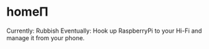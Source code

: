 homeΠ
======
Currently: Rubbish
Eventually: Hook up RaspberryPi to your Hi-Fi and manage it from your phone.
